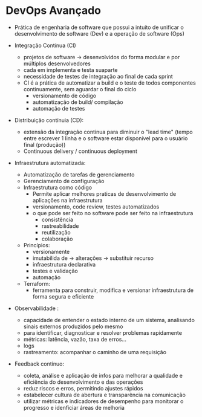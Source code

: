 # DevOps Avançado

- Prática de engenharia de software que possui a intuito de unificar o desenvolvimento de software (Dev) e a operação de software (Ops)

- Integração Contínua (CI)
  - projetos de software → desenvolvidos do forma modular e por múltiplos desenvolvedores
  - cada em implementa e testa suaparte
  - necessidade de testes de integração ao final de cada sprint
  - CI é a prática de automatizar a build e o teste de todos componentes continuamente, sem aguardar o final do ciclo
    - versionamento de código
    - automatização de build/ compilação
    - automação de testes

- Distribuição contínuia (CD):
  - extensão da integração continua para diminuir o "lead time" (tempo entre escrever 1 linha e o software estar disponível para o usuário final (produção))
  - Continuous delivery / continuous deployment

- Infraestrutura automatizada:
  - Automatização de tarefas de gerenciamento
  - Gerenciamento de configuração
  - Infraestrutura como código
    - Permite aplicar melhores praticas de desenvolvimento de aplicações na infraestrutura
    - versionamento, code review, testes automatizados
    - o que pode ser feito no software pode ser feito na infraestrutura
      - consistência
      - rastreabilidade
      - reutilização
      - colaboração
  - Princípios:
    - versionamente
    - imutabilida de → alterações → substituir recurso
    - infraestrutura declarativa
    - testes e validação
    - automação
  - Terraform:
    - ferramenta para construir, modifica e versionar infraestrutura de forma segura e eficiente

- Observabilidade :
  - capacidade de entender o estado interno de um sistema, analisando sinais externos produzidos pelo mesmo
  - para identificar, diagnosticar e resolver problemas rapidamente
  - métricas: latência, vazão, taxa de erros...
  - logs
  - rastreamento: acompanhar o caminho de   uma requisição

- Feedback contínuo:
  - coleta, análise e aplicação de infos para melhorar a qualidade e eficiência do desenvolvimento e das operações
  - reduz riscos e erros, permitindo ajustes rápidos
  - estabelecer cultura de abertura e transparência na comunicação
  - utilizar métricas e indicadores de desempenho para monitorar o progresso e idenficiar áreas de melhoria